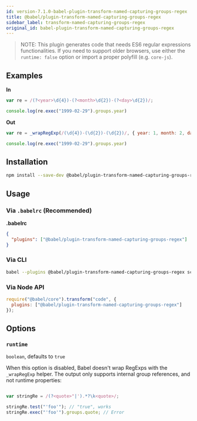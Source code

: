 ```yaml
---
id: version-7.1.0-babel-plugin-transform-named-capturing-groups-regex
title: @babel/plugin-transform-named-capturing-groups-regex
sidebar_label: transform-named-capturing-groups-regex
original_id: babel-plugin-transform-named-capturing-groups-regex
---
```


> NOTE: This plugin generates code that needs ES6 regular expressions
> functionalities. If you need to support older browsers, use either
> the `runtime: false` option or import a proper polyfill (e.g. `core-js`).

## Examples

**In**

```javascript
var re = /(?<year>\d{4})-(?<month>\d{2})-(?<day>\d{2})/;

console.log(re.exec("1999-02-29").groups.year)
```

**Out**

```javascript
var re = _wrapRegExp(/(\d{4})-(\d{2})-(\d{2})/, { year: 1, month: 2, day: 3 });

console.log(re.exec("1999-02-29").groups.year)
```

## Installation

```sh
npm install --save-dev @babel/plugin-transform-named-capturing-groups-regex
```

## Usage

### Via `.babelrc` (Recommended)

**.babelrc**

```json
{
  "plugins": ["@babel/plugin-transform-named-capturing-groups-regex"]
}
```

### Via CLI

```sh
babel --plugins @babel/plugin-transform-named-capturing-groups-regex script.js
```

### Via Node API

```javascript
require("@babel/core").transform("code", {
  plugins: ["@babel/plugin-transform-named-capturing-groups-regex"]
});
```

## Options

### `runtime`

`boolean`, defaults to `true`

When this option is disabled, Babel doesn't wrap RegExps with the `_wrapRegExp` helper.
The output only supports internal group references, and not runtime properties:

```js

var stringRe = /(?<quote>"|').*?\k<quote>/;

stringRe.test("'foo'"); // "true", works
stringRe.exec("'foo'").groups.quote; // Error
```
